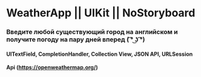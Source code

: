 # WeatherApp || UIKit || NoStoryboard
### **Введите любой существующий город на английском и получите погоду на пару дней вперед ( ͡° ͜ʖ ͡°)**

#### __UITextField, CompletionHandler, Collection View, JSON API, URLSession__

**Api (https://openweathermap.org/)**



